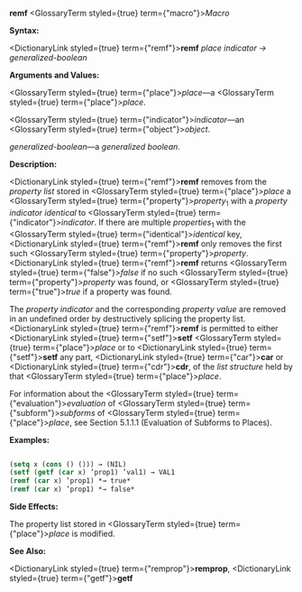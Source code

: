 **remf** <GlossaryTerm styled={true} term={"macro"}><i>Macro</i></GlossaryTerm> 



**Syntax:** 



<DictionaryLink styled={true} term={"remf"}><b>remf</b></DictionaryLink> *place indicator → generalized-boolean* 



**Arguments and Values:** 



<GlossaryTerm styled={true} term={"place"}><i>place</i></GlossaryTerm>—a <GlossaryTerm styled={true} term={"place"}><i>place</i></GlossaryTerm>. 



<GlossaryTerm styled={true} term={"indicator"}><i>indicator</i></GlossaryTerm>—an <GlossaryTerm styled={true} term={"object"}><i>object</i></GlossaryTerm>. 



*generalized-boolean*—a *generalized boolean*. 



**Description:** 



<DictionaryLink styled={true} term={"remf"}><b>remf</b></DictionaryLink> removes from the *property list* stored in <GlossaryTerm styled={true} term={"place"}><i>place</i></GlossaryTerm> a <GlossaryTerm styled={true} term={"property"}><i>property</i></GlossaryTerm><sub>1</sub> with a *property indicator identical* to <GlossaryTerm styled={true} term={"indicator"}><i>indicator</i></GlossaryTerm>. If there are multiple *properties*<sub>1</sub> with the <GlossaryTerm styled={true} term={"identical"}><i>identical</i></GlossaryTerm> key, <DictionaryLink styled={true} term={"remf"}><b>remf</b></DictionaryLink> only removes the first such <GlossaryTerm styled={true} term={"property"}><i>property</i></GlossaryTerm>. <DictionaryLink styled={true} term={"remf"}><b>remf</b></DictionaryLink> returns <GlossaryTerm styled={true} term={"false"}><i>false</i></GlossaryTerm> if no such <GlossaryTerm styled={true} term={"property"}><i>property</i></GlossaryTerm> was found, or <GlossaryTerm styled={true} term={"true"}><i>true</i></GlossaryTerm> if a property was found. 



The *property indicator* and the corresponding *property value* are removed in an undefined order by destructively splicing the property list. <DictionaryLink styled={true} term={"remf"}><b>remf</b></DictionaryLink> is permitted to either <DictionaryLink styled={true} term={"setf"}><b>setf</b></DictionaryLink> <GlossaryTerm styled={true} term={"place"}><i>place</i></GlossaryTerm> or to <DictionaryLink styled={true} term={"setf"}><b>setf</b></DictionaryLink> any part, <DictionaryLink styled={true} term={"car"}><b>car</b></DictionaryLink> or <DictionaryLink styled={true} term={"cdr"}><b>cdr</b></DictionaryLink>, of the *list structure* held by that <GlossaryTerm styled={true} term={"place"}><i>place</i></GlossaryTerm>. 



For information about the <GlossaryTerm styled={true} term={"evaluation"}><i>evaluation</i></GlossaryTerm> of <GlossaryTerm styled={true} term={"subform"}><i>subforms</i></GlossaryTerm> of <GlossaryTerm styled={true} term={"place"}><i>place</i></GlossaryTerm>, see Section 5.1.1.1 (Evaluation of Subforms to Places). 







 



 



**Examples:**
```lisp

(setq x (cons () ())) → (NIL) 
(setf (getf (car x) ’prop1) ’val1) → VAL1 
(remf (car x) ’prop1) *→ true* 
(remf (car x) ’prop1) *→ false* 

```
**Side Effects:** 



The property list stored in <GlossaryTerm styled={true} term={"place"}><i>place</i></GlossaryTerm> is modified. 



**See Also:** 



<DictionaryLink styled={true} term={"remprop"}><b>remprop</b></DictionaryLink>, <DictionaryLink styled={true} term={"getf"}><b>getf</b></DictionaryLink> 



